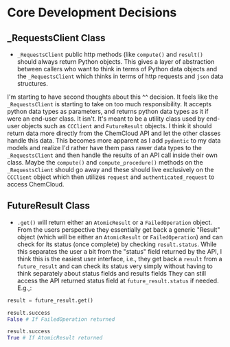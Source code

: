 # Core Development Decisions

## \_RequestsClient Class

- `_RequestsClient` public http methods (like `compute()` and `result()` should always return Python objects. This gives a layer of abstraction between callers who want to think in terms of Python data objects and the `_RequestsClient` which thinks in terms of http requests and `json` data structures.

I'm starting to have second thoughts about this ^^ decision. It feels like the `_RequestsClient` is starting to take on too much responsibility. It accepts python data types as parameters, and returns python data types as it if were an end-user class. It isn't. It's meant to be a utility class used by end-user objects such as `CCClient` and `FutureResult` objects. I think it should return data more directly from the ChemCloud API and let the other classes handle this data. This becomes more apparent as I add `pydantic` to my data models and realize I'd rather have them pass rawer data types to the `_RequestsClient` and then handle the results of an API call inside their own class. Maybe the `compute()` and `compute_procedure()` methods on the `_RequestsClient` should go away and these should live exclusively on the `CCClient` object which then utilizes `request` and `authenticated_request` to access ChemCloud.

## FutureResult Class

- `.get()` will return either an `AtomicResult` or a `FailedOperation` object. From the users perspective they essentially get back a generic "Result" object (which will be either an `AtomicResult` or `FailedOperation`) and can check for its status (once complete) by checking `result.status`. While this separates the user a bit from the "status" field returned by the API, I think this is the easiest user interface, i.e., they get back a `result` from a `future_result` and can check its status very simply without having to think separately about status fields and results fields They can still access the API returned status field at `future_result.status` if needed. E.g.,:

```python
result = future_result.get()

result.success
False # If FailedOperation returned

result.success
True # If AtomicResult returned
```
